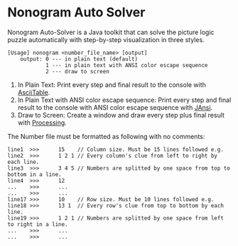 # Nonogram Auto Solver
Nonogram Auto-Solver is a Java toolkit that can solve the picture logic puzzle automatically with step-by-step visualization in three styles.

```
[Usage] nonogram <number_file_name> [output]
    output: 0 --- in plain text (default)
            1 --- in plain text with ANSI color escape sequence
            2 --- draw to screen
```

1. In Plain Text: Print every step and final result to the console with [AsciiTable](https://github.com/vdmeer/asciitable).
2. In Plain Text with ANSI color escape sequence: Print every step and final result to the console with ANSI color escape sequence with [JAnsi](https://github.com/fusesource/jansi).
3. Draw to Screen: Create a window and draw every step plus final result with [Processing](https://github.com/processing/processing).

The Number file must be formatted as following with no comments:

```
line1  >>>      15    // Column size. Must be 15 lines followed e.g.
line2  >>>      1 2 1 // Every column's clue from left to right by each line.
line3  >>>      3 4 5 // Numbers are splitted by one space from top to bottom in a line. 
line4  >>>      12
...    >>>      ...
...    >>>      ...
line17 >>>      10    // Row size. Must be 10 lines followed e.g.
line18 >>>      13 1  // Every row's clue from top to bottom by each line.  
line19 >>>      1 2 1 // Numbers are splitted by one space from left to right in a line. 
...    >>>      ...
...    >>>      ...
```
